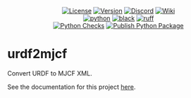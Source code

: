<div align="center">

[![License](https://img.shields.io/badge/license-MIT-green)](https://github.com/kscalelabs/urdf2mjcf/blob/main/LICENSE)
[![Version](https://img.shields.io/pypi/v/urdf2mjcf)](https://pypi.org/project/urdf2mjcf/)
[![Discord](https://img.shields.io/discord/1224056091017478166)](https://discord.gg/kscale)
[![Wiki](https://img.shields.io/badge/wiki-humanoids-black)](https://humanoids.wiki)
<br />
[![python](https://img.shields.io/badge/-Python_3.11-blue?logo=python&logoColor=white)](https://github.com/pre-commit/pre-commit)
[![black](https://img.shields.io/badge/Code%20Style-Black-black.svg?labelColor=gray)](https://black.readthedocs.io/en/stable/)
[![ruff](https://img.shields.io/badge/Linter-Ruff-red.svg?labelColor=gray)](https://github.com/charliermarsh/ruff)
<br />
[![Python Checks](https://github.com/kscalelabs/urdf2mjcf/actions/workflows/test.yml/badge.svg)](https://github.com/kscalelabs/urdf2mjcf/actions/workflows/test.yml)
[![Publish Python Package](https://github.com/kscalelabs/urdf2mjcf/actions/workflows/publish.yml/badge.svg)](https://github.com/kscalelabs/urdf2mjcf/actions/workflows/publish.yml)

</div>

# urdf2mjcf

Convert URDF to MJCF XML.

See the documentation for this project [here](https://docs.kscale.dev/docs/urdf2mjcf).
